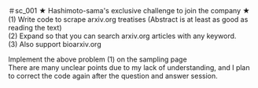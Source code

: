 ＃sc_001
★ Hashimoto-sama's exclusive challenge to join the company ★<br>
(1) Write code to scrape arxiv.org treatises (Abstract is at least as good as reading the text)<br>
(2) Expand so that you can search arxiv.org articles with any keyword.<br>
(3) Also support bioarxiv.org<br>

Implement the above problem (1) on the sampling page<br>
There are many unclear points due to my lack of understanding, and I plan to correct the code again after the question and answer session.<br>
